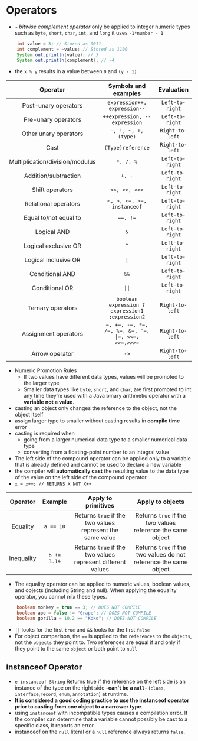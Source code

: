 # Operators

* `~` *bitwise complement operator* only be applied to integer numeric types such as `byte`, `short`, `char`, `int`, 
  and `long` it uses `-1*number - 1`
```java
    int value = 3; // Stored as 0011
    int complement = ~value; // Stored as 1100
    System.out.println(value); // 3
    System.out.println(complement); // -4
```
* the `x % y` results in a value between `0` and `(y - 1)`

|            Operator             |                Symbols and examples                 |   Evaluation    |
|:-------------------------------:|:---------------------------------------------------:|:---------------:|
|      Post-unary operators       |            `expression++, expression--`             | `Left-to-right` |
|       Pre-unary operators       |            `++expression, --expression`             | `Left-to-right` |
|      Other unary operators      |                `-, !, ~, +, (type)`                 | `Right-to-left` |
|              Cast               |                  `(Type)reference`                  | `Right-to-left` |
| Multiplication/division/modulus |                      `*, /, %`                      | `Left-to-right` |
|      Addition/subtraction       |                       `+, -`                        | `Left-to-right` |
|         Shift operators         |                    `<<, >>, >>>`                    | `Left-to-right` |
|      Relational operators       |             `<, >, <=, >=, instanceof`              | `Left-to-right` |
|      Equal to/not equal to      |                      `==, !=`                       | `Left-to-right` |
|           Logical AND           |                         `&`                         | `Left-to-right` |
|      Logical exclusive OR       |                         `^`                         | `Left-to-right` |
|      Logical inclusive OR       |                        `\|`                         | `Left-to-right` |
|         Conditional AND         |                        `&&`                         | `Left-to-right` |
|         Conditional OR          |                       `\|\|`                        | `Left-to-right` |
|        Ternary operators        |   `boolean expression ? expression1 :expression2`   | `Right-to-left` |
|      Assignment operators       | `=, +=, -=, *=, /=, %=, &=, ^=, \|=, <<=, >>=,>>>=` | `Right-to-left` |
|         Arrow operator          |                        `->`                         | `Right-to-left` |

* Numeric Promotion Rules 
  * If two values have different data types, values will be promoted to the larger type
  * Smaller data types like `byte`, `short`, and `char`, are first promoted to int any time they’re used with a Java binary arithmetic operator with a **variable not a value**.
* casting an object only changes the reference to the object, not the object itself
* assign larger type to smaller without casting results in **compile time** error
* casting is required when 
  * going from a larger numerical data type to a smaller numerical data type
  * converting from a floating-point number to an integral value
* The left side of the compound operator can be applied only to a variable that is already defined and cannot be used to declare a new variable
* the compiler will **automatically cast** the resulting value to the data type of the value on the left side of the compound operator
* `x = x++; // RETURNS X NOT X++`

|  Operator  |   Example   |                     Apply to primitives                     |                         Apply to objects                          |
|:----------:|:-----------:|:-----------------------------------------------------------:|:-----------------------------------------------------------------:|
|  Equality  |  `a == 10`  |  Returns `true` if the two values represent the same value  |    Returns `true` if the two values reference the same object     |
| Inequality | `b != 3.14` | Returns `true` if the two values represent different values | Returns `true` if the two values do not reference the same object |

* The equality operator can be applied to numeric values, boolean values, and objects (including String and null). When applying the equality operator, you cannot mix these types.

```java
    boolean monkey = true == 3; // DOES NOT COMPILE
    boolean ape = false != "Grape"; // DOES NOT COMPILE
    boolean gorilla = 10.2 == "Koko"; // DOES NOT COMPILE
```
* `||` looks for the first `true` and `&&` looks for the first `false`
* For object comparison, the `==` is applied to the `references` to the `objects`,
  not the `objects` they point to. Two references are equal if and only if they point to the same
  `object` or both point to `null`
## instanceof Operator
* `e instanceof String` Returns true if the reference on the left side is an instance of the type on the right side 
  **-can't be a `null`-** (`class`, `interface`,`record`, `enum`, `annotation`) at runtime.
* **It is considered a good coding practice to use the instanceof operator prior to casting from one object to a narrower type**.
* using `instanceof` with incompatible types causes a compilation error. If the compiler can determine that a variable cannot possibly be cast to a specific class, it reports an error.
* instanceof on the `null` literal or a `null` reference always returns `false`.
